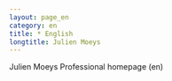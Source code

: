 ```yaml
---
layout: page_en
category: en
title: * English
longtitle: Julien Moeys
---
```


Julien Moeys Professional homepage (en)


